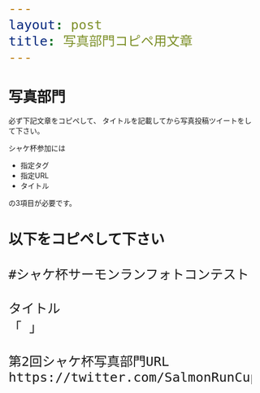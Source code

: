 ```yaml
---
layout: post
title: 写真部門コピペ用文章
---
```

<style>
pre { white-space: pre-wrap; }

p, pre { width: 95%; }

@media (max-width: 360px) {
    pre { font-size: 26px; }
}
@media (min-width: 361px) {
    pre { font-size: 30px; }
}
</style>

# 写真部門
必ず下記文章をコピペして、
タイトルを記載してから写真投稿ツイートをして下さい。 

シャケ杯参加には

* 指定タグ
* 指定URL
* タイトル

の3項目が必要です。

# 以下をコピペして下さい
```
#シャケ杯サーモンランフォトコンテスト

タイトル
「 」

第2回シャケ杯写真部門URL
https://twitter.com/SalmonRunCup/status/990127631453454336
```
